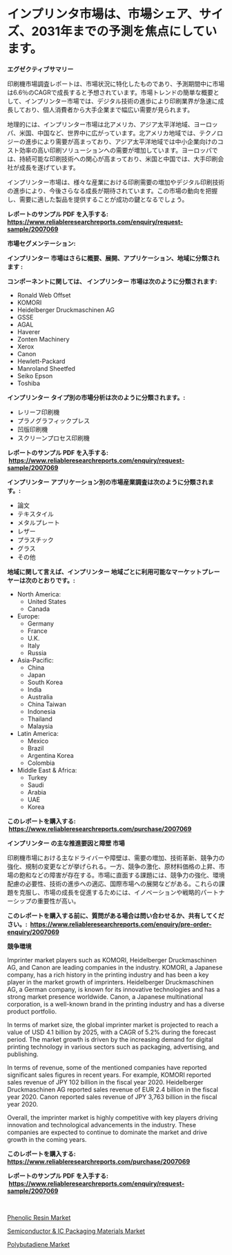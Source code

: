 <p><h1>インプリンタ市場は、市場シェア、サイズ、2031年までの予測を焦点にしています。</h1></p><p><strong>エグゼクティブサマリー</strong></p>
<p><p>印刷機市場調査レポートは、市場状況に特化したものであり、予測期間中に市場は6.6％のCAGRで成長すると予想されています。市場トレンドの簡単な概要として、インプリンター市場では、デジタル技術の進歩により印刷業界が急速に成長しており、個人消費者から大手企業まで幅広い需要が見られます。</p><p>地理的には、インプリンター市場は北アメリカ、アジア太平洋地域、ヨーロッパ、米国、中国など、世界中に広がっています。北アメリカ地域では、テクノロジーの進歩により需要が高まっており、アジア太平洋地域では中小企業向けのコスト効率の高い印刷ソリューションへの需要が増加しています。ヨーロッパでは、持続可能な印刷技術への関心が高まっており、米国と中国では、大手印刷会社が成長を遂げています。</p><p>インプリンター市場は、様々な産業における印刷需要の増加やデジタル印刷技術の進歩により、今後さらなる成長が期待されています。この市場の動向を把握し、需要に適した製品を提供することが成功の鍵となるでしょう。</p></p>
<p><strong>レポートのサンプル PDF を入手する: <a href="https://www.reliableresearchreports.com/enquiry/request-sample/2007069">https://www.reliableresearchreports.com/enquiry/request-sample/2007069</a></strong></p>
<p><strong>市場セグメンテーション:</strong></p>
<p><strong> インプリンター 市場はさらに概要、展開、アプリケーション、地域に分類されます :</strong></p>
<p><strong>コンポーネントに関しては、 インプリンター 市場は次のように分類されます: &nbsp;</strong></p>
<p><ul><li>Ronald Web Offset</li><li>KOMORI</li><li>Heidelberger Druckmaschinen AG</li><li>GSSE</li><li>AGAL</li><li>Haverer</li><li>Zonten Machinery</li><li>Xerox</li><li>Canon</li><li>Hewlett-Packard</li><li>Manroland Sheetfed</li><li>Seiko Epson</li><li>Toshiba</li></ul></p>
<p><strong> インプリンター タイプ別の市場分析は次のように分類されます。:</strong></p>
<p><ul><li>レリーフ印刷機</li><li>プラノグラフィックプレス</li><li>凹版印刷機</li><li>スクリーンプロセス印刷機</li></ul></p>
<p><strong>レポートのサンプル PDF を入手する: &nbsp;<a href="https://www.reliableresearchreports.com/enquiry/request-sample/2007069">https://www.reliableresearchreports.com/enquiry/request-sample/2007069</a></strong></p>
<p><strong> インプリンター アプリケーション別の市場産業調査は次のように分類されます。:</strong></p>
<p><ul><li>論文</li><li>テキスタイル</li><li>メタルプレート</li><li>レザー</li><li>プラスチック</li><li>グラス</li><li>その他</li></ul></p>
<p><strong>地域に関して言えば、インプリンター 地域ごとに利用可能なマーケットプレーヤーは次のとおりです。:</strong></p>
<p><ul>
    <li>
        North America:
        <ul>
            <li>United States</li>
            <li>Canada</li>
        </ul>
    </li>
    <li>
        Europe:
        <ul>
            <li>Germany</li>
            <li>France</li>
            <li>U.K.</li>
            <li>Italy</li>
            <li>Russia</li>
        </ul>
    </li>
    <li>
        Asia-Pacific:
        <ul>
            <li>China</li>
            <li>Japan</li>
            <li>South Korea</li>
            <li>India</li>
            <li>Australia</li>
            <li>China Taiwan</li>
            <li>Indonesia</li>
            <li>Thailand</li>
            <li>Malaysia</li>
        </ul>
    </li>
    <li>
        Latin America:
        <ul>
            <li>Mexico</li>
            <li>Brazil</li>
            <li>Argentina Korea</li>
            <li>Colombia</li>
        </ul>
    </li>
    <li>
        Middle East & Africa:
        <ul>
            <li>Turkey</li>
            <li>Saudi</li>
            <li>Arabia</li>
            <li>UAE</li>
            <li>Korea</li>
        </ul>
    </li>
    </ul></p>
<p><strong>このレポートを購入する: &nbsp;<a href="https://www.reliableresearchreports.com/purchase/2007069">https://www.reliableresearchreports.com/purchase/2007069</a></strong></p>
<p><strong>インプリンター の主な推進要因と障壁 市場</strong></p>
<p><p>印刷機市場における主なドライバーや障壁は、需要の増加、技術革新、競争力の強化、規制の変更などが挙げられる。一方、競争の激化、原材料価格の上昇、市場の飽和などの障害が存在する。市場に直面する課題には、競争力の強化、環境配慮の必要性、技術の進歩への適応、国際市場への展開などがある。これらの課題を克服し、市場の成長を促進するためには、イノベーションや戦略的パートナーシップの重要性が高い。</p></p>
<p><strong>このレポートを購入する前に、質問がある場合は問い合わせるか、共有してください。:&nbsp; <a href="https://www.reliableresearchreports.com/enquiry/pre-order-enquiry/2007069">https://www.reliableresearchreports.com/enquiry/pre-order-enquiry/2007069</a></strong></p>
<p><strong>競争環境</strong></p>
<p><p>Imprinter market players such as KOMORI, Heidelberger Druckmaschinen AG, and Canon are leading companies in the industry. KOMORI, a Japanese company, has a rich history in the printing industry and has been a key player in the market growth of imprinters. Heidelberger Druckmaschinen AG, a German company, is known for its innovative technologies and has a strong market presence worldwide. Canon, a Japanese multinational corporation, is a well-known brand in the printing industry and has a diverse product portfolio.</p><p>In terms of market size, the global imprinter market is projected to reach a value of USD 4.1 billion by 2025, with a CAGR of 5.2% during the forecast period. The market growth is driven by the increasing demand for digital printing technology in various sectors such as packaging, advertising, and publishing.</p><p>In terms of revenue, some of the mentioned companies have reported significant sales figures in recent years. For example, KOMORI reported sales revenue of JPY 102 billion in the fiscal year 2020. Heidelberger Druckmaschinen AG reported sales revenue of EUR 2.4 billion in the fiscal year 2020. Canon reported sales revenue of JPY 3,763 billion in the fiscal year 2020.</p><p>Overall, the imprinter market is highly competitive with key players driving innovation and technological advancements in the industry. These companies are expected to continue to dominate the market and drive growth in the coming years.</p></p>
<p><strong>このレポートを購入する: &nbsp; <a href="https://www.reliableresearchreports.com/purchase/2007069">https://www.reliableresearchreports.com/purchase/2007069</a></strong></p>
<p><strong>レポートのサンプル PDF を入手する: &nbsp;<a href="https://www.reliableresearchreports.com/enquiry/request-sample/2007069">https://www.reliableresearchreports.com/enquiry/request-sample/2007069</a></strong><strong></strong></p>
<p>&nbsp;</p>
<p><p><a href="https://full-wildebeest-80b.notion.site/Phenolic-Resin-Market-Size-Reflecting-a-Forecast-Till-2031-Market-By-Type-By-Application-and-By-Ge-cf70ff843aee4d33a95b65c9606aa2ec">Phenolic Resin Market</a></p><p><a href="https://flame-sidecar-702.notion.site/Semiconductor-IC-Packaging-Materials-Market-Offers-Provide-Insightful-Data-for-the-Time-Period-fro-64957fb715a34da8ae6c728348686282">Semiconductor & IC Packaging Materials Market</a></p><p><a href="https://pretty-mail-caf.notion.site/Polybutadiene-Market-Size-Share-Trends-Analysis-Report-By-Application-Regional-Outlook-Competit-6ed6e4aced1f4b2db4802b29b5de014e">Polybutadiene Market</a></p></p>
